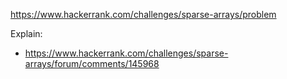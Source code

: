 https://www.hackerrank.com/challenges/sparse-arrays/problem

Explain:

- https://www.hackerrank.com/challenges/sparse-arrays/forum/comments/145968
